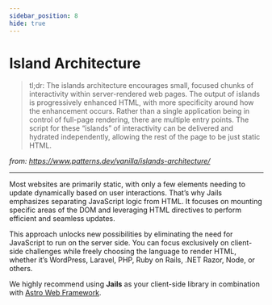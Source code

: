 ```yaml
---
sidebar_position: 8
hide: true
---
```


# Island Architecture
> tl;dr: The islands architecture encourages small, focused chunks of interactivity within server-rendered web pages. The output of islands is progressively enhanced HTML, with more specificity around how the enhancement occurs. Rather than a single application being in control of full-page rendering, there are multiple entry points. The script for these “islands” of interactivity can be delivered and hydrated independently, allowing the rest of the page to be just static HTML.

*from: https://www.patterns.dev/vanilla/islands-architecture/*

---

Most websites are primarily static, with only a few elements needing to update dynamically based on user interactions. That’s why Jails emphasizes separating JavaScript logic from HTML. It focuses on mounting specific areas of the DOM and leveraging HTML directives to perform efficient and seamless updates.

This approach unlocks new possibilities by eliminating the need for JavaScript to run on the server side. You can focus exclusively on client-side challenges while freely choosing the language to render HTML, whether it’s WordPress, Laravel, PHP, Ruby on Rails, .NET Razor, Node, or others.

We highly recommend using **Jails** as your client-side library in combination with [Astro Web Framework](https://astro.build/).